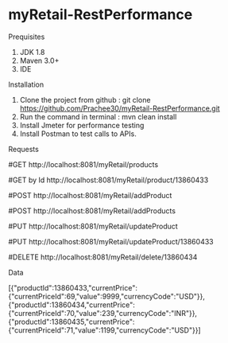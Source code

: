 # myRetail-RestPerformance

Prequisites
1. JDK 1.8
2. Maven 3.0+
3. IDE 

Installation
1. Clone the project from github : git clone https://github.com/Prachee30/myRetail-RestPerformance.git
2. Run the command in terminal : mvn clean install 
3. Install Jmeter for performance testing
4. Install Postman to test calls to APIs.

Requests

#GET
http://localhost:8081/myRetail/products

#GET by Id
http://localhost:8081/myRetail/product/13860433

#POST 
http://localhost:8081/myRetail/addProduct

#POST
http://localhost:8081/myRetail/addProducts

#PUT
http://localhost:8081/myRetail/updateProduct

#PUT
http://localhost:8081/myRetail/updateProduct/13860433

#DELETE
http://localhost:8081/myRetail/delete/13860434


Data

[{"productId":13860433,"currentPrice":{"currentPriceId":69,"value":9999,"currencyCode":"USD"}},
{"productId":13860434,"currentPrice":{"currentPriceId":70,"value":239,"currencyCode":"INR"}},
{"productId":13860435,"currentPrice":{"currentPriceId":71,"value":1199,"currencyCode":"USD"}}]
